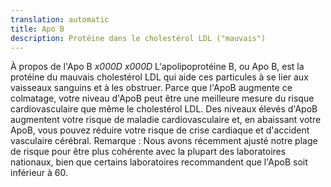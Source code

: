 ```yaml
---
translation: automatic
title: Apo B
description: Protéine dans le cholestérol LDL ("mauvais")
---
```


À propos de l'Apo B _x000D_ _x000D_ L'apolipoprotéine B, ou Apo B, est la protéine du mauvais cholestérol LDL qui aide ces particules à se lier aux vaisseaux sanguins et à les obstruer. Parce que l'ApoB augmente ce colmatage, votre niveau d'ApoB peut être une meilleure mesure du risque cardiovasculaire que même le cholestérol LDL. Des niveaux élevés d'ApoB augmentent votre risque de maladie cardiovasculaire et, en abaissant votre ApoB, vous pouvez réduire votre risque de crise cardiaque et d'accident vasculaire cérébral. Remarque : Nous avons récemment ajusté notre plage de risque pour être plus cohérente avec la plupart des laboratoires nationaux, bien que certains laboratoires recommandent que l'ApoB soit inférieur à 60.

